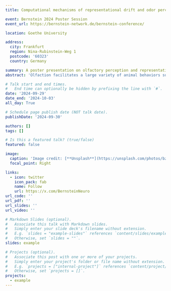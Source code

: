 ```yaml
---
title: Computational mechanisms of representational drift and odor perception in rodent olfactory systems 

event: Bernstein 2024 Poster Session
event_url: https://bernstein-network.de/bernstein-conference/

location: Goethe University

address:
  city: Frankfurt
  region: Nina-Rubinstein-Weg 1
  postcode: '60323'
  country: Germany

summary: A poster presentation on olfactory perception and representational drift.
abstract: 'Olfaction facilitates a large variety of animal behaviors such as feeding, mating, and communication. In the mammal olfactory system, the olfactory bulb (OB) and piriform cortex (PCx) are responsible for preliminary odor encoding and corresponding memory storage respectively. Recent evidence demonstrated the dynamic nature of OB and PCx odor representations upon frequent repetition of the same odors over days, and this phenomenon, termed representational drift, should be the consequence of highly plastic nature of biologically constrained synapses in the olfactory system. In this work, we firstly use a simple feedforward OB-PCx network to fit the long-term behavior of PCx pyramidal neurons and then build up a three-layer olfactory circuit model following physiologically plausible intraand inter- areal axonal projection rules, which is capable of odor perception separation, and memory encoding. We seek to computationally identify different roles of OB, PCx and OBPCx interaction in the olfactory pathway, reproduce a series of electrophysiology findings and explore the inevitable emergence of representational drift in such a model configuration.'

# Talk start and end times.
#   End time can optionally be hidden by prefixing the line with `#`.
date: '2024-09-29'
date_end: '2024-10-03'
all_day: True

# Schedule page publish date (NOT talk date).
publishDate: '2024-09-30'

authors: []
tags: []

# Is this a featured talk? (true/false)
featured: false

image:
  caption: 'Image credit: [**Unsplash**](https://unsplash.com/photos/bzdhc5b3Bxs)'
  focal_point: Right

links:
  - icon: twitter
    icon_pack: fab
    name: Follow
    url: https://x.com/BernsteinNeuro
url_code: ''
url_pdf: ''
url_slides: ''
url_video: ''

# Markdown Slides (optional).
#   Associate this talk with Markdown slides.
#   Simply enter your slide deck's filename without extension.
#   E.g. `slides = "example-slides"` references `content/slides/example-slides.md`.
#   Otherwise, set `slides = ""`.
slides: example

# Projects (optional).
#   Associate this post with one or more of your projects.
#   Simply enter your project's folder or file name without extension.
#   E.g. `projects = ["internal-project"]` references `content/project/deep-learning/index.md`.
#   Otherwise, set `projects = []`.
projects:
  - example
---
```

